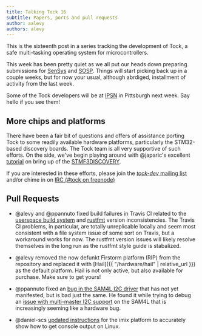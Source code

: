 ```yaml
---
title: Talking Tock 16
subtitle: Papers, ports and pull requests
author: aalevy
authors: alevy
---
```


This is the sixteenth post in a series tracking the development of Tock, a
safe multi-tasking operating system for microcontrollers.

This week has been pretty quiet as we all put our heads down preparing
submissions for [SenSys](http://sensys.acm.org/2017/) and
[SOSP](https://www.sigops.org/sosp/sosp17/). Things will start picking back up
in a couple weeks, but for now your usual, although abrdiged, installment of
activity from the last week.

Some of the Tock developers will be at [IPSN](http://ipsn.acm.org/2017/) in
Pittsburgh next week. Say hello if you see them!

## More chips and platforms

There have been a fair bit of questions and offers of assistance porting Tock
to some readily available hardware platforms, particularly the STM32-based
discovery boards. The Tock team is all very supportive of such efforts. On the
side, we've begin playing around with @japaric's excellent
[tutorial](https://japaric.github.io/discovery) on bring up of the
[STMF3DISCOVERY](http://www.st.com/en/evaluation-tools/stm32f3discovery.html).

If you are interested in these efforts, please join the [_tock-dev_ mailing
list](https://groups.google.com/forum/#!forum/tock-dev) and/or chime in on [IRC
(#tock on freenode)](https://kiwiirc.com/client/irc.freenode.net/tock)

## Pull Requests

  * @alevy and @ppannuto fixed build failures in Travis CI related to the
    [userspace build system](https://github.com/helena-project/tock/pull/348)
    and [rustfmt](https://github.com/helena-project/tock/pull/347) version
    inconsistencies. The Travis CI problems, in particular, are totally
    unreplicable locally and seem most consistent with a file system issue of
    some sort on Travis, but a workaround works for now. The rustfmt version
    issues will likely resolve themselves in the long run as the rustfmt style
    guide is stabalized.

  * @alevy removed the now defunkt Firstorm platform (RIP) from the repository
    and replaced it with [Hail]({{ "/hardware/hail" | relative_url }}) as the
    default platform. Hail is not only active, but also available for purchase.
    Make sure to get yours!

  * @ppannuto fixed an
    [bug in the SAM4L I2C
    driver](https://github.com/helena-project/tock/pull/352) that has not yet
    manifested, but is bad just the same. He found it while trying to debug an
    [issue with multi-master I2C
    support](https://github.com/helena-project/tock/issues/351) on the SAM4L
    that is increasingly seeming like a hardware bug.

  * @daniel-scs [updated
    instructions](https://github.com/helena-project/tock/pull/350) for the imix
    platform to accurately show how to get console output on Linux.

